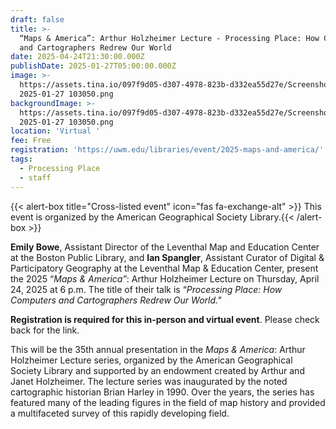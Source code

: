 ```yaml
---
draft: false
title: >-
  “Maps & America”: Arthur Holzheimer Lecture - Processing Place: How Computers
  and Cartographers Redrew Our World
date: 2025-04-24T21:30:00.000Z
publishDate: 2025-01-27T05:00:00.000Z
image: >-
  https://assets.tina.io/097f9d05-d307-4978-823b-d332ea55d27e/Screenshot
  2025-01-27 103050.png
backgroundImage: >-
  https://assets.tina.io/097f9d05-d307-4978-823b-d332ea55d27e/Screenshot
  2025-01-27 103050.png
location: 'Virtual '
fee: Free
registration: 'https://uwm.edu/libraries/event/2025-maps-and-america/'
tags:
  - Processing Place
  - staff
---
```


{{< alert-box title="Cross-listed event" icon="fas fa-exchange-alt" >}} This event is organized by the American Geographical Society Library.{{< /alert-box >}}

**Emily Bowe**, Assistant Director of the Leventhal Map and Education Center at the Boston Public Library, and **Ian Spangler**, Assistant Curator of Digital & Participatory Geography at the Leventhal Map & Education Center, present the 2025 “*Maps & America”*: Arthur Holzheimer Lecture on Thursday, April 24, 2025 at 6 p.m. The title of their talk is “*Processing Place: How Computers and Cartographers Redrew Our World."*

**Registration is required for this in-person and virtual event**. Please check back for the link.

This will be the 35th annual presentation in the *Maps & America*: Arthur Holzheimer Lecture series, organized by the American Geographical Society Library and supported by an endowment created by Arthur and Janet Holzheimer. The lecture series was inaugurated by the noted cartographic historian Brian Harley in 1990. Over the years, the series has featured many of the leading figures in the field of map history and provided a multifaceted survey of this rapidly developing field.
